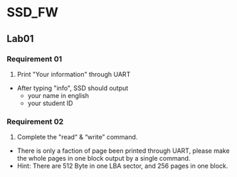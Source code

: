 # SSD_FW

## Lab01
### Requirement 01
1. Print "Your information" through UART
* After typing "info", SSD should output
  * your name in english
  * your student ID

 ### Requirement 02
1. Complete the "read“ & “write” command.
* There is only a faction of page been printed through UART, please make the whole pages in one block output by a single command.
* Hint: There are 512 Byte in one LBA sector, and 256 pages in one block.
